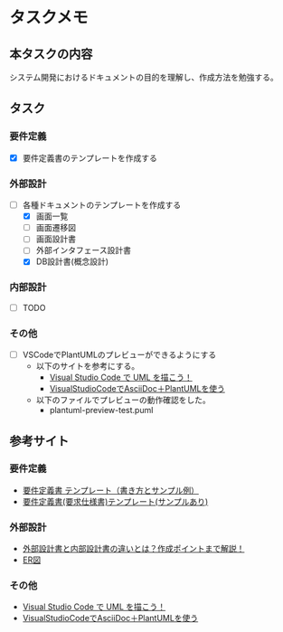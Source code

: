 # タスクメモ

## 本タスクの内容

システム開発におけるドキュメントの目的を理解し、作成方法を勉強する。

## タスク

### 要件定義

- [x] 要件定義書のテンプレートを作成する

### 外部設計

- [ ] 各種ドキュメントのテンプレートを作成する
  - [x] 画面一覧
  - [ ] 画面遷移図
  - [ ] 画面設計書
  - [ ] 外部インタフェース設計書
  - [x] DB設計書(概念設計)

### 内部設計

- [ ] TODO

### その他

- [ ] VSCodeでPlantUMLのプレビューができるようにする
  - 以下のサイトを参考にする。
    - [Visual Studio Code で UML を描こう！](https://qiita.com/couzie/items/9dedb834c5aff09ea7b2)
    - [VisualStudioCodeでAsciiDoc＋PlantUMLを使う](https://qiita.com/meitoo/items/1adb19690c5f891d5ef2)
  - 以下のファイルでプレビューの動作確認をした。
    - plantuml-preview-test.puml

## 参考サイト

### 要件定義

* [要件定義書 テンプレート（書き方とサンプル例）](https://notepm.jp/template/requirement-definition#:~:text=%E8%A6%81%E4%BB%B6%E5%AE%9A%E7%BE%A9%E6%9B%B8%E3%81%A8%E3%81%AF,%E7%A2%BA%E8%AA%8D%E3%81%A7%E3%81%8D%E3%82%8B%E5%BF%85%E8%A6%81%E3%81%8C%E3%81%82%E3%82%8A%E3%81%BE%E3%81%99%E3%80%82)
* [要件定義書(要求仕様書)テンプレート(サンプルあり)](https://bizroute.net/youkenteigi.html)

### 外部設計

* [外部設計書と内部設計書の違いとは？作成ポイントまで解説！](https://products.sint.co.jp/obdz/blog/design_doc_difference)
* [ER図](https://plantuml.com/ja/ie-diagram)

### その他

* [Visual Studio Code で UML を描こう！](https://qiita.com/couzie/items/9dedb834c5aff09ea7b2)
* [VisualStudioCodeでAsciiDoc＋PlantUMLを使う](https://qiita.com/meitoo/items/1adb19690c5f891d5ef2)
